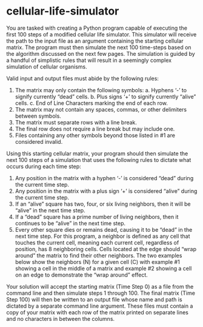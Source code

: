 # cellular-life-simulator
You are tasked with creating a Python program capable of executing the first 100 steps of a modified cellular life simulator. This simulator will receive the path to the input file as an argument containing the starting cellular matrix. The program must then simulate the next 100 time-steps based on the algorithm discussed on the next few pages. The simulation is guided by a handful of simplistic rules that will result in a seemingly complex simulation of cellular organisms.

Valid input and output files must abide by the following rules:
1) The matrix may only contain the following symbols:
a. Hyphens ‘-’ to signify currently “dead” cells.
b. Plus signs ‘+’ to signify currently “alive” cells.
c. End of Line Characters marking the end of each row.
2) The matrix may not contain any spaces, commas, or other delimiters between symbols.
3) The matrix must separate rows with a line break.
4) The final row does not require a line break but may include one.
5) Files containing any other symbols beyond those listed in #1 are considered invalid.

Using this starting cellular matrix, your program should then simulate the next 100 steps of a simulation that uses the following rules to dictate what occurs during each time step:
1) Any position in the matrix with a hyphen ‘-’ is considered “dead” during the current time step.
2) Any position in the matrix with a plus sign ‘+’ is considered “alive” during the current time step.
3) If an “alive” square has two, four, or six living neighbors, then it will be “alive” in the next time step.
4) If a “dead” square has a prime number of living neighbors, then it continues to be “alive” in the next time step.
5) Every other square dies or remains dead, causing it to be “dead” in the next time step.
For this program, a neighbor is defined as any cell that touches the current cell, meaning each current cell, regardless of position, has 8 neighboring cells. Cells located at the edge should “wrap around” the matrix to find their other neighbors. The two examples below show the neighbors (N) for a given cell (C) with example #1 showing a cell in the middle of a matrix and example #2 showing a cell on an edge to demonstrate the “wrap around” effect.

Your solution will accept the starting matrix (Time Step 0) as a file from the command line and then simulate steps 1 through 100. The final matrix (Time Step 100) will then be written to an output file whose name and path is dictated by a separate command line argument. These files must contain a copy of your matrix with each row of the matrix printed on separate lines and no characters in between the columns.
